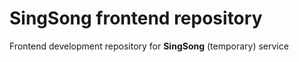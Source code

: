 # SingSong frontend repository

Frontend development repository for **SingSong** (temporary) service
